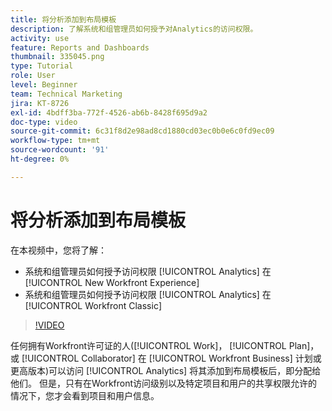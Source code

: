 ```yaml
---
title: 将分析添加到布局模板
description: 了解系统和组管理员如何授予对Analytics的访问权限。
activity: use
feature: Reports and Dashboards
thumbnail: 335045.png
type: Tutorial
role: User
level: Beginner
team: Technical Marketing
jira: KT-8726
exl-id: 4bdff3ba-772f-4526-ab6b-8428f695d9a2
doc-type: video
source-git-commit: 6c31f8d2e98ad8cd1880cd03ec0b0e6c0fd9ec09
workflow-type: tm+mt
source-wordcount: '91'
ht-degree: 0%

---
```


# 将分析添加到布局模板

在本视频中，您将了解：

* 系统和组管理员如何授予访问权限 [!UICONTROL Analytics] 在 [!UICONTROL New Workfront Experience]
* 系统和组管理员如何授予访问权限 [!UICONTROL Analytics] 在 [!UICONTROL Workfront Classic]

>[!VIDEO](https://video.tv.adobe.com/v/335045/?quality=12&learn=on)

任何拥有Workfront许可证的人([!UICONTROL Work]， [!UICONTROL Plan]，或 [!UICONTROL Collaborator] 在 [!UICONTROL Workfront Business] 计划或更高版本)可以访问 [!UICONTROL Analytics] 将其添加到布局模板后，即分配给他们。 但是，只有在Workfront访问级别以及特定项目和用户的共享权限允许的情况下，您才会看到项目和用户信息。
